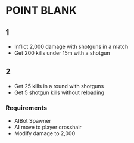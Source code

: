 # POINT BLANK

## 1
- Inflict 2,000 damage with shotguns in a match
- Get 200 kills under 15m with a shotgun

## 2
- Get 25 kills in a round with shotguns
- Get 5 shotgun kills without reloading

### Requirements
- AIBot Spawner
- AI move to player crosshair
- Modify damage to 2,000